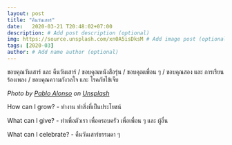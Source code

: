 ```yaml
---
layout: post
title: "คืนวันเสาร์"
date:   2020-03-21 T20:48:02+07:00
description: # Add post description (optional)
img: https://source.unsplash.com/xn0A5isDksM # Add image post (optional)
tags: [2020-03]
author: # Add name author (optional)
---
```

ขอบคุณวันเสาร์ และ คืนวันเสาร์ / ขอบคุณหนังสือรุ่น / ขอบคุณเพื่อน ๆ / ขอบคุณสอง และ การเรียนร้องเพลง / ขอบคุณความกังวลใจ และ โรคภัยไข้เจ็บ

*Photo by [Pablo Alonso](https://unsplash.com/@pablici) on [Unsplash](https://unsplash.com)*

<i class="fa fa-child" style="color:plum"></i>

How can I grow? - ทำงาน ทำสิ่งที่เป็นประโยชน์

What can I give? - ทำเพื่อตัวเรา เพื่อครอบครัว เพื่อเพื่อน ๆ และ ผู้อื่น

What can I celebrate? - คืนวันเสาร์ธรรมดา ๆ
